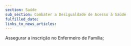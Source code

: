 ```yaml
---
section: Saúde
sub_section: Combater a Desigualdade de Acesso à Saúde
fulfilled_date:
links_to_news_articles:
---
```


Assegurar a inscrição no Enfermeiro de Família;
